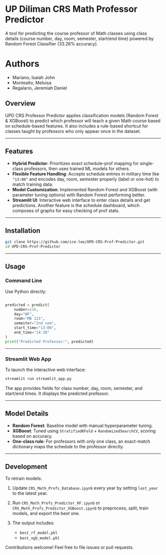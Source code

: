# UP Diliman CRS Math Professor Predictor

A tool for predicting the course professor of Math classes using class details (course number, day, room, semester, start/end time) powered by Random Forest Classifier (33.26% accuracy).

# Authors
- Mariano, Isaiah John
- Montealto, Meluisa
- Regalario, Jeremiah Daniel

## Overview

UPD CRS Professor Predictor applies classification models (Random Forest & XGBoost) to predict which professor will teach a given Math course based on schedule-based features. It also includes a rule-based shortcut for classes taught by professors who only appear once in the dataset.

---

## Features

* **Hybrid Predictor**: Prioritizes exact schedule–prof mapping for single-class professors, then uses trained ML models for others.
* **Flexible Feature Handling**: Accepts schedule entries in military time like `"13:00"` and encodes day, room, semester properly (label or one-hot) to match training data.
* **Model Customization**: Implemented Random Forest and XGBoost (with parameter tuning options) with Random Forest performing better.
* **Streamlit UI**: Interactive web interface to enter class details and get predictions. Another feature is the schedule dashboard, which composes of graphs for easy checking of prof stats.

---

## Installation

```bash
git clone https://github.com/ice-leo/UPD-CRS-Prof-Predictor.git
cd UPD-CRS-Prof-Predictor
```

---

## Usage

### Command Line

Use Python directly:

```python

predicted = predict(
    number=126,
    day="WF",
    room="MB 121",
    semester="2nd sem",
    start_time="13:00",
    end_time="14:30"
)
print("Predicted Professor:", predicted)
```

---

### Streamlit Web App

To launch the interactive web interface:

```bash
streamlit run streamlit_app.py
```

The app provides fields for class number, day, room, semester, and start/end times. It displays the predicted professor.

---

## Model Details

* **Random Forest**: Baseline model with manual hyperparameter tuning.
* **XGBoost**: Tuned using `StratifiedKFold` + `RandomizedSearchCV`, scoring based on accuracy.
* **One-class rule**: For professors with only one class, an exact-match dictionary maps the schedule to the professor directly.

---

## Development

To retrain models:

1. Update `CRS_Math_Profs_Database.ipynb` every year by setting `last_year` to the latest year.
2. Run `CRS_Math_Profs_Predictor_RF.ipynb` or `CRS_Math_Profs_Predictor_XGBoost.ipynb` to preprocess, split, train models, and export the best one.
3. The output includes:

   * `best_rf_model.pkl`
   * `best_xgb_model.pkl`

Contributions welcome! Feel free to file issues or pull requests.
